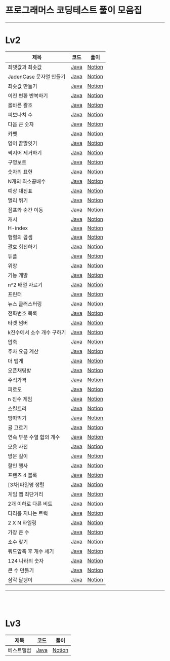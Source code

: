 # 프로그래머스 코딩테스트 풀이 모음집
---

# Lv2
|제목|코드|풀이|
|------|---|---|
|최댓값과 최솟값|[Java](https://github.com/jwPark6/programmers_coding-test/blob/main/lv2/12939.java)|[Notion](https://traveling-organ-e7f.notion.site/80ccf11e6bf5496085cb34e174508b1c)|
|JadenCase 문자열 만들기|[Java](./lv2/12951.java)|[Notion](https://traveling-organ-e7f.notion.site/JadenCase-e2675e1a28ec47528d5b90b1c8eec1c6)|
|최솟값 만들기|[Java](https://github.com/jwPark6/programmers_coding-test/blob/main/lv2/12941.java)|[Notion](https://traveling-organ-e7f.notion.site/84c513541b8b444597620279bce36151)|
|이진 변환 반복하기|[Java](https://github.com/jwPark6/programmers_coding-test/blob/main/lv2/70129.java)|[Notion](https://traveling-organ-e7f.notion.site/4181932b64984a42b4f5dccaa21ac8f1)|
|올바른 괄호|[Java](https://github.com/jwPark6/programmers_coding-test/blob/main/lv2/12909.java)|[Notion](https://traveling-organ-e7f.notion.site/e7ff723e913e4117b0790f80679cf408)|
|피보나치 수|[Java](https://github.com/jwPark6/programmers_coding-test/blob/main/lv2/12945.java)|[Notion](https://traveling-organ-e7f.notion.site/f9dbf3f7789149ec835a9d39d6372e9e)|
|다음 큰 숫자|[Java](https://github.com/jwPark6/programmers_coding-test/blob/main/lv2/12911.java)|[Notion](https://traveling-organ-e7f.notion.site/4204e9a7373c4797a1285df9bca1310f)|
|카펫|[Java](https://github.com/jwPark6/programmers_coding-test/blob/main/lv2/42842.java)|[Notion](https://traveling-organ-e7f.notion.site/0abeb79ba4764f888ec9e21dee3c0416)|
|영어 끝말잇기|[Java](https://github.com/jwPark6/programmers_coding-test/blob/main/lv2/12981.java)|[Notion](https://traveling-organ-e7f.notion.site/6fdc339146414a8c8d43bbdb0c20b5b3)|
|짝지어 제거하기|[Java](https://github.com/jwPark6/programmers_coding-test/blob/main/lv2/12973.java)|[Notion](https://traveling-organ-e7f.notion.site/0c2636ad653f440bac24eea5278042f6)|
|구명보트|[Java](https://github.com/jwPark6/programmers_coding-test/blob/main/lv2/42885.java)|[Notion](https://traveling-organ-e7f.notion.site/19e5a303a6d24d008025f9de7cdc016f)|
|숫자의 표현|[Java](https://github.com/jwPark6/programmers_coding-test/blob/main/lv2/12924.java)|[Notion](https://traveling-organ-e7f.notion.site/2131147d53e34f17bf944b6b656b1c9c)|
|N개의 최소공배수|[Java](https://github.com/jwPark6/programmers_coding-test/blob/main/lv2/12953.java)|[Notion](https://traveling-organ-e7f.notion.site/N-0756d4ea94024ea0872605800f92b2fa)|
|예상 대진표|[Java](https://github.com/jwPark6/programmers_coding-test/blob/main/lv2/12985.java)|[Notion](https://traveling-organ-e7f.notion.site/753a8b92e31d4575a5c879834f747e23)|
|멀리 뛰기|[Java](https://github.com/jwPark6/programmers_coding-test/blob/main/lv2/12914.java)|[Notion](https://traveling-organ-e7f.notion.site/224ab76fe70a4845a13312e737e6762e)|
|점프와 순간 이동|[Java](https://github.com/jwPark6/programmers_coding-test/blob/main/lv2/12980.java)|[Notion](https://traveling-organ-e7f.notion.site/05cba4ee7b8b49d689df8e23f5a536f9)|
|캐시|[Java](https://github.com/jwPark6/programmers_coding-test/blob/main/lv2/17680.java)|[Notion](https://traveling-organ-e7f.notion.site/c59e74c8f7864e55981f636e9c7b1bb1)|
|H-index|[Java](./lv2/42747.java)|[Notion](https://traveling-organ-e7f.notion.site/H-Index-06e0e4dc5dab44d3825cba83c669ad00)|
|행렬의 곱셈|[Java](./lv2/행렬의_곱셈.java)|[Notion](https://traveling-organ-e7f.notion.site/f15432dd75064e84a1a75d09ce9a070d)|
|괄호 회전하기|[Java](./lv2/%EA%B4%84%ED%98%B8_%ED%9A%8C%EC%A0%84%ED%95%98%EA%B8%B0.java)|[Notion](https://traveling-organ-e7f.notion.site/5f6d792dd0b74a679b1e9f06d3aad269)|
|튜플|[Java](./lv2/%ED%8A%9C%ED%94%8C.java)|[Notion](https://traveling-organ-e7f.notion.site/72e497c437064874815c9dedb54e5e32)|
|위장|[Java](./lv2/%EC%9C%84%EC%9E%A5.java)|[Notion](https://traveling-organ-e7f.notion.site/045fa39145a746568e8fc4ee7a807581)|
|기능 개발|[Java](./lv2/42586.java)|[Notion](https://traveling-organ-e7f.notion.site/52c00e15e0a7420aad87f5f7c829fe06)|
|n^2 배열 자르기|[Java](./lv2/87390.java)|[Notion](https://traveling-organ-e7f.notion.site/n-2-73c8e8c1863f411cbdcd76488b00586a)|
|프린터|[Java](./lv2/%ED%94%84%EB%A6%B0%ED%84%B0.java)|[Notion](https://traveling-organ-e7f.notion.site/a85c3abb9c8f43f484203879b0578fd6)|
|뉴스 클러스터링|[Java](./lv2/%EB%89%B4%EC%8A%A4_%ED%81%B4%EB%9F%AC%EC%8A%A4%ED%84%B0%EB%A7%81.java)|[Notion](https://traveling-organ-e7f.notion.site/1-72db8e7e0059438482d2c3a1caf351b2)|
|전화번호 목록|[Java](./lv2/42577.java)|[Notion](https://traveling-organ-e7f.notion.site/d408d1a54b2d46ffa959c0a373a108ef)|
|타겟 넘버|[Java](./lv2/43165.java)|[Notion](https://traveling-organ-e7f.notion.site/15e891763a1e403195709fa825ce3825)|
|k진수에서 소수 개수 구하기|[Java](./lv2/92335.java)|[Notion](https://traveling-organ-e7f.notion.site/k-90d4638c30e7448585d7027f13d26841)|
|압축|[Java](./lv2/17684.java)|[Notion](https://traveling-organ-e7f.notion.site/3-380645654b704d40af9377e8b5c5cc72)|
|주차 요금 계산|[Java](./lv2/92341.java)|[Notion](https://traveling-organ-e7f.notion.site/ab0baba5f5be48189259880ffd07b5c1)|
|더 맵게|[Java](./lv2/17684.java)|[Notion](https://traveling-organ-e7f.notion.site/622eb942b7dc443cbad9d8bb6f0ac8bc)|
|오픈채팅방|[Java](./lv2/42888.java)|[Notion](https://traveling-organ-e7f.notion.site/7fc4b003f486496dbfbe9a1b26a00c07)|
|주식가격|[Java](./lv2/42584.java)|[Notion](https://traveling-organ-e7f.notion.site/6f2d1c2c8d1b4b69b2014ce793fd0832)|
|피로도|[Java](./lv2/87946.java)|[Notion](https://traveling-organ-e7f.notion.site/129567a80a1d46349b216e77a78e679a)|
|n 진수 게임|[Java](./lv2/17687.java)|[Notion](https://traveling-organ-e7f.notion.site/n-cb5b30e5e69044328edb1223607f4031)|
|스킬트리|[Java](./lv2/49993.java)|[Notion](https://traveling-organ-e7f.notion.site/8c236e35db744ce9a77c9fb8cc270358)|
|땅따먹기|[Java](./lv2/12913.java)|[Notion](https://traveling-organ-e7f.notion.site/374b6edaf31f482d92ecb39c403ccacd)|
|귤 고르기|[Java](./lv2/138476.java)|[Notion](https://traveling-organ-e7f.notion.site/e131228cd772499e9a94c4a2b0ba0a78)|
|연속 부분 수열 합의 개수|[Java](./lv2/131701.java)|[Notion](https://traveling-organ-e7f.notion.site/e1517f7233e64a5a841ee7f484c1e259)|
|모음 사전|[Java](./lv2/84512.java)|[Notion](https://traveling-organ-e7f.notion.site/35f85a4d3424429f809d7987f747af22)|
|방문 길이|[Java](./lv2/84512.java)|[Notion](https://traveling-organ-e7f.notion.site/55db76b1646f415fbcf2069b7f5bc6b6)|
|할인 행사|[Java](./lv2/131127.java)|[Notion](https://traveling-organ-e7f.notion.site/285df3a577d748c2951d3e6c2113e8b7)|
|프렌즈 4 블록|[Java](./lv2/17679.java)|[Notion](https://traveling-organ-e7f.notion.site/4-ffa52b59077d4f78a1613653eecff95c)|
|[3차]파일명 정렬|[Java](./lv2/17686.java)|[Notion](https://traveling-organ-e7f.notion.site/3-504f0f676ed0419088294b2dc8daa567)|
|게임 맵 최단거리|[Java](./lv2/1844.java)|[Notion](https://traveling-organ-e7f.notion.site/4f0982dfb6a84e009df2677da4812fab)|
|2개 이하로 다른 비트|[Java](./lv2/77885.java)|[Notion](https://traveling-organ-e7f.notion.site/2-20c147d6ac2a495d80880021b0e09186)|
|다리를 지나는 트럭|[Java](./lv2/42583.java)|[Notion](https://traveling-organ-e7f.notion.site/33b515fca4934e04924f57af066f0211)|
|2 X N 타일링|[Java](./lv2/12900.java)|[Notion](https://traveling-organ-e7f.notion.site/2-X-N-fd9e1375fa0a41df91cda08d30508c10)|
|가장 큰 수|[Java](./lv2/42746.java)|[Notion](https://traveling-organ-e7f.notion.site/84beee3abf974142aaa2bc99479f722f)|
|소수 찾기|[Java](./lv2/42839.java)|[Notion](https://traveling-organ-e7f.notion.site/89f26ba3c2694dc9ac657b69875acf45)|
|쿼드압축 후 개수 세기|[Java](./lv2/68936.java)|[Notion](https://traveling-organ-e7f.notion.site/8da52a03129849baab0222eff6a5c727)|
|124 나라의 숫자|[Java](./lv2/12899.java)|[Notion](https://traveling-organ-e7f.notion.site/124-ffce6ddbd34b4f15bc923f73bab38176)|
|큰 수 만들기|[Java](./lv2/42883.java)|[Notion](https://traveling-organ-e7f.notion.site/bffd7361f2044d5ea5e22211519420b8)|
|삼각 달팽이|[Java](./lv2/68645.java)|[Notion](https://traveling-organ-e7f.notion.site/ccf66940388e4bc79b1df32d29fde7c7)|
---
<br><br>

# Lv3
|제목|코드|풀이|
|------|---|---|
|베스트앨범|[Java](./lv3/42579.java)|[Notion](https://traveling-organ-e7f.notion.site/ca5da1c77c8d414caf08db8628f56f00)|